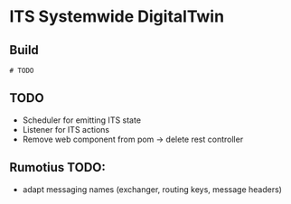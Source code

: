 # ITS Systemwide DigitalTwin

## Build
```
# TODO
```

## TODO
  - Scheduler for emitting ITS state
  - Listener for ITS actions
  - Remove web component from pom -> delete rest controller
  
  
## Rumotius TODO:
  - adapt messaging names (exchanger, routing keys, message headers)
  